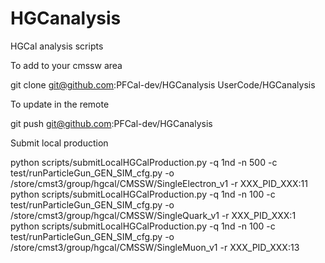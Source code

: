 HGCanalysis
===========

HGCal analysis scripts

To add to your cmssw area

git clone git@github.com:PFCal-dev/HGCanalysis UserCode/HGCanalysis

To update in the remote

git push git@github.com:PFCal-dev/HGCanalysis

Submit local production

python scripts/submitLocalHGCalProduction.py -q 1nd -n 500 -c test/runParticleGun_GEN_SIM_cfg.py -o /store/cmst3/group/hgcal/CMSSW/SingleElectron_v1 -r XXX_PID_XXX:11
python scripts/submitLocalHGCalProduction.py -q 1nd -n 100 -c test/runParticleGun_GEN_SIM_cfg.py -o /store/cmst3/group/hgcal/CMSSW/SingleQuark_v1 -r XXX_PID_XXX:1
python scripts/submitLocalHGCalProduction.py -q 1nd -n 100 -c test/runParticleGun_GEN_SIM_cfg.py -o /store/cmst3/group/hgcal/CMSSW/SingleMuon_v1 -r XXX_PID_XXX:13